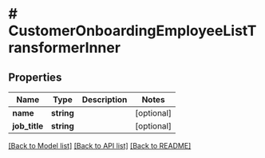 # # CustomerOnboardingEmployeeListTransformerInner

## Properties

Name | Type | Description | Notes
------------ | ------------- | ------------- | -------------
**name** | **string** |  | [optional]
**job_title** | **string** |  | [optional]

[[Back to Model list]](../../README.md#models) [[Back to API list]](../../README.md#endpoints) [[Back to README]](../../README.md)
